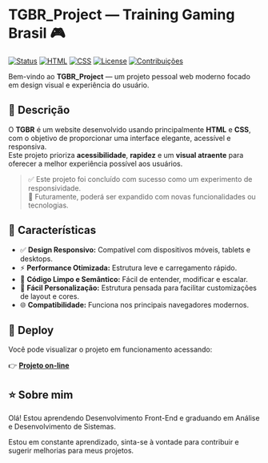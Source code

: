 # TGBR_Project — Training Gaming Brasil 🎮

[![Status](https://img.shields.io/badge/status-conclu%C3%ADdo-brightgreen)](https://github.com/Myoui-sys/TGBR_Project)
[![HTML](https://img.shields.io/badge/HTML-5-orange?logo=html5)](https://developer.mozilla.org/en-US/docs/Web/HTML)
[![CSS](https://img.shields.io/badge/CSS-3-blue?logo=css3)](https://developer.mozilla.org/en-US/docs/Web/CSS)
[![License](https://img.shields.io/badge/license-MIT-green)](LICENSE)
[![Contribuições](https://img.shields.io/badge/contribui%C3%A7%C3%B5es-bem--vindas-brightgreen)](https://github.com/Myoui-sys/TGBR_Project/issues)

Bem-vindo ao **TGBR_Project** — um projeto pessoal web moderno focado em design visual e experiência do usuário.

## 🧾 Descrição

O **TGBR** é um website desenvolvido usando principalmente **HTML** e **CSS**, com o objetivo de proporcionar uma interface elegante, acessível e responsiva.  
Este projeto prioriza **acessibilidade**, **rapidez** e um **visual atraente** para oferecer a melhor experiência possível aos usuários.

> ✅ Este projeto foi concluído com sucesso como um experimento de responsividade.  
> 🔄 Futuramente, poderá ser expandido com novas funcionalidades ou tecnologias.

## 🌟 Características

- ✅ **Design Responsivo:** Compatível com dispositivos móveis, tablets e desktops.
- ⚡ **Performance Otimizada:** Estrutura leve e carregamento rápido.
- 🧼 **Código Limpo e Semântico:** Fácil de entender, modificar e escalar.
- 🎨 **Fácil Personalização:** Estrutura pensada para facilitar customizações de layout e cores.
- 🌐 **Compatibilidade:** Funciona nos principais navegadores modernos.

## 🚀 Deploy

Você pode visualizar o projeto em funcionamento acessando:

👉 **[Projeto on-line](https://myoui-sys.github.io/TGBR_Project/)**

## ⭐ Sobre mim
Olá! Estou aprendendo Desenvolvimento Front-End e graduando em Análise e Desenvolvimento de Sistemas.

Estou em constante aprendizado, sinta-se à vontade para contribuir e sugerir melhorias para meus projetos.
